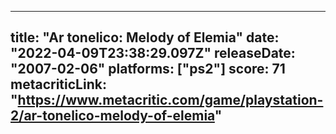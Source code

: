 
---
title: "Ar tonelico: Melody of Elemia"
date: "2022-04-09T23:38:29.097Z"
releaseDate: "2007-02-06"
platforms: ["ps2"]
score: 71
metacriticLink: "https://www.metacritic.com/game/playstation-2/ar-tonelico-melody-of-elemia"
---
